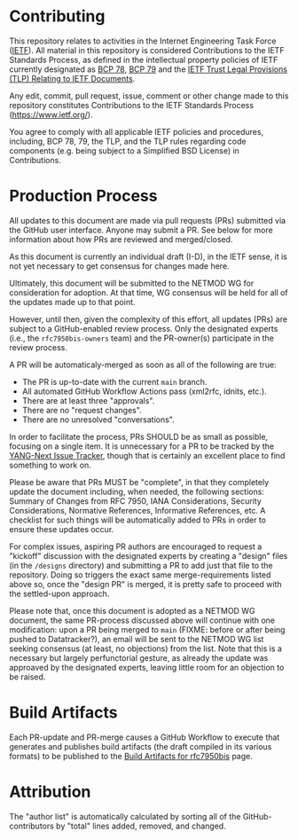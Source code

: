 # Contributing

This repository relates to activities in the Internet Engineering Task Force
([IETF](https://www.ietf.org/)). All material in this repository is considered
Contributions to the IETF Standards Process, as defined in the intellectual
property policies of IETF currently designated as
[BCP 78](https://www.rfc-editor.org/info/bcp78),
[BCP 79](https://www.rfc-editor.org/info/bcp79) and the
[IETF Trust Legal Provisions (TLP) Relating to IETF Documents](http://trustee.ietf.org/trust-legal-provisions.html).

Any edit, commit, pull request, issue, comment or other change made to this
repository constitutes Contributions to the IETF Standards Process
(https://www.ietf.org/).

You agree to comply with all applicable IETF policies and procedures, including,
BCP 78, 79, the TLP, and the TLP rules regarding code components (e.g. being
subject to a Simplified BSD License) in Contributions.


# Production Process

All updates to this document are made via pull requests (PRs)
submitted via the GitHub user interface.  Anyone may submit a
PR.  See below for more information about how PRs are reviewed
and merged/closed.

As this document is currently an individual draft (I-D), in
the IETF sense, it is not yet necessary to get consensus for
changes made here.

Ultimately, this document will be submitted to the NETMOD WG
for consideration for adoption.  At that time, WG consensus
will be held for all of the updates made up to that point.

However, until then, given the complexity of this effort,
all updates (PRs) are subject to a GitHub-enabled review
process.  Only the designated experts (i.e., the
`rfc7950bis-owners` team) and the PR-owner(s) participate
in the review process.

A PR will be automaticaly-merged as soon as all of the
following are true:
  - The PR is up-to-date with the current `main` branch.
  - All automated GitHub Workflow Actions pass (xml2rfc, idnits, etc.).
  - There are at least three "approvals".
  - There are no "request changes".
  - There are no unresolved "conversations".

In order to facilitate the process, PRs SHOULD be as small as possible,
focusing on a single item.  It is unnecessary for a PR to be tracked by
the [YANG-Next Issue Tracker](https://github.com/netmod-wg/yang-next/issues),
though that is certainly an excellent place to find something to work on.

Please be aware that PRs MUST be "complete", in that they completely
update the document including, when needed, the following sections:
Summary of Changes from RFC 7950, IANA Considerations, Security
Considerations, Normative References, Informative References, etc.
A checklist for such things will be automatically added to PRs in
order to ensure these updates occur.

For complex issues, aspiring PR authors are encouraged to request
a "kickoff" discussion with the designated experts by creating a
"design" files (in the `/designs` directory) and submitting a PR
to add just that file to the repository.  Doing so triggers the
exact same merge-requirements listed above so, once the "design PR"
is merged, it is pretty safe to proceed with the settled-upon
approach.

Please note that, once this document is adopted as a NETMOD WG document,
the same PR-process discussed above will continue with one modification:
upon a PR being merged to `main` (FIXME: before or after being pushed
to Datatracker?), an email will be sent to the NETMOD WG list seeking
consensus (at least, no objections) from the list.  Note that this
is a necessary but largely perfunctorial gesture, as already the
update was approaved by the designated experts, leaving little room
for an objection to be raised.


# Build Artifacts

Each PR-update and PR-merge causes a GitHub Workflow to execute that generates and
publishes build artifacts (the draft compiled in its various formats) to be published
to the [Build Artifacts for rfc7950bis](https://netmod-wg.github.io/rfc7950bis/) page.


# Attribution

The "author list" is automatically calculated by sorting all of the GitHub-contributors
by "total" lines added, removed, and changed.
